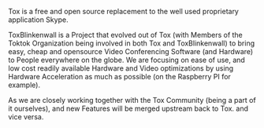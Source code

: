 Tox is a free and open source replacement to the well used proprietary application Skype.

ToxBlinkenwall is a Project that evolved out of Tox (with Members of the Toktok Organization
being involved in both Tox and ToxBlinkenwall) to bring easy, cheap and opensource
Video Conferencing Software (and Hardware) to People everywhere on the globe.
We are focusing on ease of use, and low cost readily available Hardware and Video optimizations by using
Hardware Acceleration as much as possible (on the Raspberry PI for example).

As we are closely working together with the Tox Community (being a part of it ourselves), and new Features will
be merged upstream back to Tox. and vice versa.
